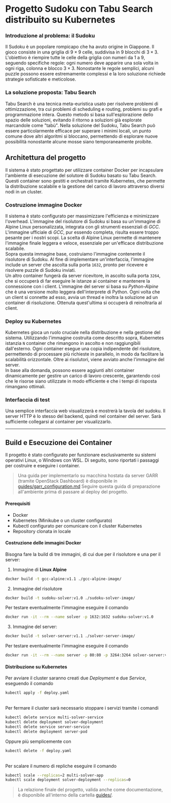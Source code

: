 # Progetto Sudoku con Tabu Search distribuito su Kubernetes

### Introduzione al problema: il Sudoku
Il Sudoku è un popolare rompicapo che ha avuto origine in Giappone. Il gioco consiste in una griglia di $9 \times 9$ celle, suddivisa in $9$ blocchi di $3 \times 3$. L'obiettivo è riempire tutte le celle della griglia con numeri da $1$ a $9$, seguendo specifiche regole: ogni numero deve apparire una sola volta in ogni riga, colonna e blocco $3 \times 3$. Nonostante le regole semplici, alcuni puzzle possono essere estremamente complessi e la loro soluzione richiede strategie sofisticate e meticolose.

### La soluzione proposta: Tabu Search
Tabu Search è una tecnica meta-euristica usato per risolvere problemi di ottimizzazione, tra cui problemi di scheduling e routing, problemi su grafi e programmazione intera. Questo metodo si basa sull'esplorazione dello spazio delle soluzioni, evitando il ritorno a soluzioni già esplorate marcandole come "tabù". Nella soluzione del Sudoku, Tabu Search può essere particolarmente efficace per superare i minimi locali, un punto comune dove altri algoritmi si bloccano, permettendo di esplorare nuove possibilità nonostante alcune mosse siano temporaneamente proibite.


## Architettura del progetto

Il sistema è stato progettato per utilizzare container Docker per incapsulare l'ambiente di esecuzione del solutore di Sudoku basato su Tabu Search. Questi container sono gestiti e orchestrati tramite Kubernetes, che permette la distribuzione scalabile e la gestione del carico di lavoro attraverso diversi nodi in un cluster.

### Costruzione immagine Docker
Il sistema è stato configurato per massimizzare l'efficienza e minimizzare l'overhead. L'immagine del risolutore di Sudoku si basa su un'immagine di Alpine Linux personalizzata, integrata con gli strumenti essenziali di *GCC*. L'immagine ufficiale di *GCC*, pur essendo completa, risulta essere troppo pesante per i nostri scopi. La scelta di Alpine Linux permette di mantenere l'immagine finale leggera e veloce, essenziale per un'efficace distribuzione scalabile.\
Sopra questa immagine base, costruiamo l'immagine contenente il risolutore di Sudoku. Al fine di implementare un'interfaccia, l'immagine include un server che ascolta sulla porta `1632`, pronto per ricevere e risolvere puzzle di Sudoku inviati.\
Un altro container fungerà da server ricevitore, in ascolto sulla porta `3264`, che si occuperà di far eseguire le istanze ai container e mantenere la connessione con i client. L'immagine del server si basa su *Python-Alpine* che è una versione molto leggera dell'interprete di Python. Ogni volta che un client si connette ad esso, avvia un thread e inoltra la soluzione ad un container di risoluzione. Ottenuta quest'ultima si occuperà di reinoltrarla al client.

### Deploy su Kubernetes
Kubernetes gioca un ruolo cruciale nella distribuzione e nella gestione del sistema. Utilizzando l'immagine costruita come descritto sopra, Kubernetes istanzia `N` container che rimangono in ascolto e non raggiungibili dall'esterno. Ogni container esegue una copia indipendente del risolutore, permettendo di processare più richieste in parallelo, in modo da facilitare la scalabilità orizzontale.
Oltre ai risolutori, viene avviato anche l'immagine del server.\
In base alla domanda, possono essere aggiunti altri container dinamicamente per gestire un carico di lavoro crescente, garantendo così che le risorse siano utilizzate in modo efficiente e che i tempi di risposta rimangano ottimali.

### Interfaccia di test
Una semplice interfaccia web visualizzerà e mostrerà la tavola del sudoku. Il server HTTP è lo stesso del backend, quindi nel container del server. Sarà sufficiente collegarsi al container per visualizzarlo.

---

## Build e Esecuzione dei Container
Il progetto è stato configurato per funzionare esclusivamente su sistemi operativi Linux, o Windows con WSL. Di seguito, sono riportati i passaggi per costruire e eseguire i container.

> Una guida per implementarlo su macchina hostata da server GARR (tramite OpenStack Dashboard) è disponibile in [guides/garr_configuration.md](guides/garr_configuration.md) Seguire questa guida di preparazione all'ambiente prima di passare al deploy del progetto.

#### Prerequisiti
- Docker
- Kubernetes (Minikube o un cluster configurato)
- Kubectl configurato per comunicare con il cluster Kubernetes
- Repository clonata in locale

#### Costruzione delle immagini Docker
Bisogna fare la build di tre immagini, di cui due per il risolutore e una per il server:
1. Immagine di **Linux Alpine**
```sh
docker build -t gcc-alpine:v1.1 ./gcc-alpine-image/
```
2. Immagine del risolutore
```sh
docker build -t sudoku-solver:v1.0 ./sudoku-solver-image/
```

Per testare eventualmente l'immagine eseguire il comando
```sh
docker run -it --rm --name solver -p 1632:1632 sudoku-solver:v1.0
```

3. Immagine del server:
```sh
docker build -t solver-server:v1.1 ./solver-server-image/
```

Per testare eventualmente l'immagine eseguire il comando
```sh
docker run -it --rm --name server -p 80:80 -p 3264:3264 solver-server:v1.1
```

#### Distribuzione su Kubernetes

Per avviare il cluster saranno creati due *Deployment* e due *Service*, eseguendo il comando
```sh
kubectl apply -f deploy.yaml
```
\
Per fermare il cluster sarà necessario stoppare i servizi tramite i comandi
```sh
kubectl delete service multi-solver-service
kubectl delete deployment solver-deployment
kubectl delete service server-service
kubectl delete deployment server-pod
```
Oppure più semplicemente con
```sh
kubectl delete -f deploy.yaml
```
\
Per scalare il numero di repliche eseguire il comando
```sh
kubectl scale --replicas=2 multi-solver-app
kubectl scale deployment solver-deployment --replicas=0
```

> La relazione finale del progetto, valida anche come documentazione, è disponibile all'interno della cartella [guides/](guides/SC_Cartalemi_Deployed_TS_Sudoku%20-%20relazione.pdf).